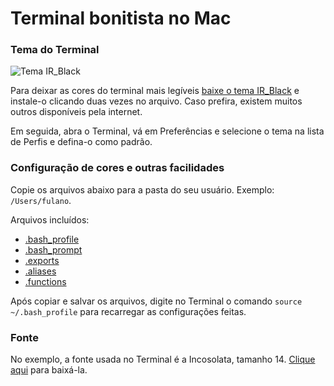 # Terminal bonitista no Mac

### Tema do Terminal

![Tema IR_Black](http://f.cl.ly/items/2W0T1d2s3N3s251N221d/Terminal%20IR_Black.png)

Para deixar as cores do terminal mais legíveis [baixe o tema IR_Black](IR_Black.terminal) e instale-o
clicando duas vezes no arquivo. Caso prefira, existem muitos outros disponíveis pela internet.

Em seguida, abra o Terminal, vá em Preferências e selecione o tema na lista de Perfis e defina-o como padrão.

### Configuração de cores e outras facilidades

Copie os arquivos abaixo para a pasta do seu usuário. Exemplo: `/Users/fulano`.

Arquivos incluídos:

- [.bash_profile](.bash_profile)
- [.bash_prompt](.bash_prompt)
- [.exports](.exports)
- [.aliases](.aliases)
- [.functions](.functions)

Após copiar e salvar os arquivos, digite no Terminal o comando `source ~/.bash_profile` para recarregar
as configurações feitas.

### Fonte

No exemplo, a fonte usada no Terminal é a Incosolata, tamanho 14. [Clique aqui](http://www.fontsquirrel.com/fonts/download/Inconsolata) para baixá-la.   
